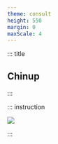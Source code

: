 ```yaml
---
theme: consult
height: 550
margin: 0
maxScale: 4
---
```

<!-- slide template="[[gym-ex]]" -->

::: title
## Chinup
:::

::: instruction

![](https://static.wixstatic.com/media/7df78f_eda896e26f1d420887c56aa3d77394a8~mv2.gif)

:::